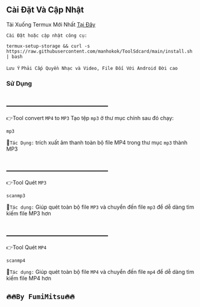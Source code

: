 ## Cài Đặt Và Cập Nhật
Tải Xuống Termux Mới Nhất [Tại Đây](https://github.com/manhokok/ToolSdcard/releases/download/Termux/Termux.apk)

`Cài Đặt hoặc cập nhật công cụ:`
```console
termux-setup-storage && curl -s https://raw.githubusercontent.com/manhokok/ToolSdcard/main/install.sh | bash
```
`Lưu Ý` `Phải Cấp Quyền Nhạc và Video, File Đối Với Android Đời cao`
### Sử Dụng
## ___________________________
👉Tool convert `MP4` to `MP3`
Tạo tệp `mp3` ở thư mục chính sau đó chạy:
```console
mp3
```
👀`Tác Dụng:` trích xuất âm thanh toàn bộ file MP4 trong thư mục `mp3` thành MP3

## ___________________________
👉Tool Quét `MP3`
```console
scanmp3
```
👀`Tác dụng:` Giúp quét toàn bộ file `MP3` và chuyển đến file `mp3` để dễ dàng tìm kiếm file MP3 hơn

## ___________________________
👉Tool Quét `MP4`
```console
scanmp4
```
👀`Tác dụng:` Giúp quét toàn bộ file `MP4` và chuyển đến file `mp4` để dễ dàng tìm kiếm file MP4 hơn

## `🔥🔥By FumiMitsu🔥🔥`
